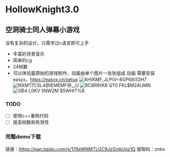 # HollowKnight3.0
## 空洞骑士同人弹幕小游戏
没有复杂的设计，只需学过c语言即可上手
- 丰富的背景音乐
- 简单的cg
- 24帧数
- 可以体验最原始的游戏制作，动画由单个图片一张张组成
动画
需要安装easyx，https://easyx.cn/setup
![AH(KMF_JLP(V~8GP68((OH7](https://user-images.githubusercontent.com/43578886/111066152-813dd100-84f8-11eb-80c6-8ba2cb78d118.png)
![NXMT7CSL4@IEMEMF`@`__U](https://user-images.githubusercontent.com/43578886/111066153-84d15800-84f8-11eb-9955-1064eb6b3e08.png)
![RC8R9{K8 QT0 FKL$M2AUMN](https://user-images.githubusercontent.com/43578886/111066161-8b5fcf80-84f8-11eb-9f0f-ae6cdbee46a2.png)
![{@4 L0KV 5NW2M $5WHIT%B](https://user-images.githubusercontent.com/43578886/111066162-8dc22980-84f8-11eb-867b-1a67a2a22886.png)
### TODO

- [ ] 使用c++重构代码
- [ ] 提高帧数和有效性

### 完整demo下载
链接：https://pan.baidu.com/s/176eWNMTLGC9JzSinkUqz1Q 
提取码：znbs 

